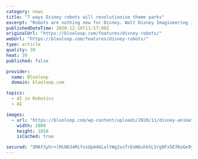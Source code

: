 ```yaml
---
category: news
title: "7 ways Disney robots will revolutionise theme parks"
excerpt: "Robots are nothing new for Disney. Walt Disney Imagineering is always dreaming up new ideas, from robotic dolphins to autonomous Vyloo."
publishedDateTime: 2020-12-16T11:57:00Z
originalUrl: "https://blooloop.com/features/disney-robots/"
webUrl: "https://blooloop.com/features/disney-robots/"
type: article
quality: 39
heat: 39
published: false

provider:
  name: Blooloop
  domain: blooloop.com

topics:
  - AI in Robotics
  - AI

images:
  - url: "https://blooloop.com/wp-content/uploads/2020/11/disney-animatronic-robot-spider-man.jpeg"
    width: 2000
    height: 1058
    isCached: true

secured: "SMAf3yhr+lMiN634MifssUpA4GLoltWg2ssTrEnN6uhkSLSrg0Fx5EfKoGe9ywKkyl5oG31VaigRNsVAVIcgDB14VFb8riasNuZbw2dB1PvJXDJgsf4obIzLa7FlU7RE7katPT2xdLp+q9mgvHSMeIRtp31TTrznB2WRiOqEtN/SX55gDIgTx3U8oE/aI43SjVNbd9KyVDl+loB1FZNsdi7prkegRwD1VD/ncgrYIPD5QRBEeBHWYFMpOaD5S6XMBNMnMX925et82px2CUgmEhp8ET0ykelJYMn3NFI5AuGlCgf/+bEfVNDdNtA2iEVj1QKSJJeOq3gSK4hg8wmOe1PekOZxIH1UamieDW/tK3g=;zIFhuizvmQxXZQq8FllBzw=="
---
```


